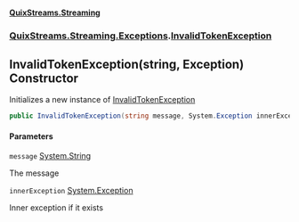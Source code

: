 #### [QuixStreams.Streaming](index.md 'index')
### [QuixStreams.Streaming.Exceptions](QuixStreams.Streaming.Exceptions.md 'QuixStreams.Streaming.Exceptions').[InvalidTokenException](InvalidTokenException.md 'QuixStreams.Streaming.Exceptions.InvalidTokenException')

## InvalidTokenException(string, Exception) Constructor

Initializes a new instance of [InvalidTokenException](InvalidTokenException.md 'QuixStreams.Streaming.Exceptions.InvalidTokenException')

```csharp
public InvalidTokenException(string message, System.Exception innerException=null);
```
#### Parameters

<a name='QuixStreams.Streaming.Exceptions.InvalidTokenException.InvalidTokenException(string,System.Exception).message'></a>

`message` [System.String](https://docs.microsoft.com/en-us/dotnet/api/System.String 'System.String')

The message

<a name='QuixStreams.Streaming.Exceptions.InvalidTokenException.InvalidTokenException(string,System.Exception).innerException'></a>

`innerException` [System.Exception](https://docs.microsoft.com/en-us/dotnet/api/System.Exception 'System.Exception')

Inner exception if it exists